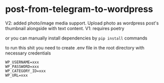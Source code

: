# post-from-telegram-to-wordpress
V2:
added photo/image media support. Upload photo as wordpress post's thumbnail alongside with text content.
V1:
requires poetry

or you can manually install dependencies by `pip install` commands

to run this shit you need to create .env file in the root directory with necessary credentials


```TELEGRAM_BOT_TOKEN=xxx
WP_USERNAME=xxx
WP_PASSWORD=xxx
WP_CATEGORY_ID=xxx
WP_URL=xxx
